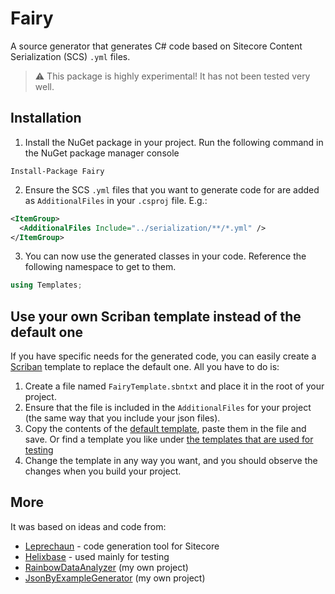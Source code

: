 # Fairy

A source generator that generates C# code based on Sitecore Content Serialization (SCS) `.yml` files.

> :warning: This package is highly experimental! It has not been tested very well.

## Installation

1. Install the NuGet package in your project. Run the following command in the NuGet package manager console
```
Install-Package Fairy
```
2. Ensure the SCS `.yml` files that you want to generate code for are added as `AdditionalFiles` in your `.csproj` file. E.g.:
```xml
<ItemGroup>
  <AdditionalFiles Include="../serialization/**/*.yml" />
</ItemGroup>
```
3. You can now use the generated classes in your code. Reference the following namespace to get to them.
```csharp
using Templates;
```

## Use your own Scriban template instead of the default one

If you have specific needs for the generated code, you can easily create a [Scriban](https://github.com/scriban/scriban) template to replace the default one. All you have to do is:
1. Create a file named `FairyTemplate.sbntxt` and place it in the root of your project.
2. Ensure that the file is included in the `AdditionalFiles` for your project (the same way that you include your json files).
3. Copy the contents of the [default template](Fairy/FairyTemplate.sbntxt), paste them in the file and save. Or find a template you like under [the templates that are used for testing](Fairy.Tests/Templates/)
4. Change the template in any way you want, and you should observe the changes when you build your project.

## More

It was based on ideas and code from:
- [Leprechaun](https://github.com/blipson89/Leprechaun) - code generation tool for Sitecore
- [Helixbase](https://github.com/muso31/Helixbase) - used mainly for testing
- [RainbowDataAnalyzer](https://github.com/hermanussen/RainbowDataAnalyzer) (my own project)
- [JsonByExampleGenerator](https://github.com/hermanussen/JsonByExampleGenerator/) (my own project)